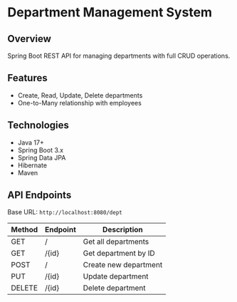 
# Department Management System

## Overview
Spring Boot REST API for managing departments with full CRUD operations.

## Features
- Create, Read, Update, Delete departments
- One-to-Many relationship with employees

## Technologies
- Java 17+
- Spring Boot 3.x
- Spring Data JPA
- Hibernate
- Maven

## API Endpoints
Base URL: `http://localhost:8080/dept`

| Method | Endpoint    | Description                |
|--------|-------------|----------------------------|
| GET    | /           | Get all departments        |
| GET    | /{id}       | Get department by ID       |
| POST   | /           | Create new department      |
| PUT    | /{id}       | Update department          |
| DELETE | /{id}       | Delete department          |



